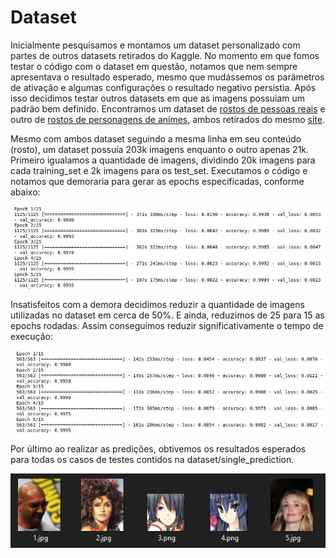 # Dataset

Inicialmente pesquisamos e montamos um dataset personalizado com partes de outros datasets retirados do Kaggle. No momento em que fomos testar o código com o dataset em questão, notamos que nem sempre apresentava o resultado esperado, mesmo que mudássemos os parâmetros de ativação e algumas configurações o resultado negativo persistia.
Após isso decidimos testar outros datasets em que as imagens possuiam um padrão bem definido. Encontramos um dataset de [rostos de pessoas reais](https://www.kaggle.com/jessicali9530/celeba-dataset) e outro de [rostos de personagens de animes](https://www.kaggle.com/soumikrakshit/anime-faces), ambos retirados do mesmo [site](https://www.kaggle.com/).

Mesmo com ambos dataset seguindo a mesma linha em seu conteúdo (rosto), um dataset possuía 203k imagens enquanto o outro apenas 21k. Primeiro igualamos a quantidade de imagens, dividindo 20k imagens para cada training_set e 2k imagens para os test_set. Executamos o código e notamos que demoraria para gerar as epochs especificadas, conforme abaixo:

![epoch_01](assets/images/epoch_01.jpeg)

Insatisfeitos com a demora decidimos reduzir a quantidade de imagens utilizadas no dataset em cerca de 50%. E ainda, reduzimos de 25 para 15 as epochs rodadas.
Assim conseguimos reduzir significativamente o tempo de execução:

![epoch_01](assets/images/epoch_02.jpeg)

Por último ao realizar as predições, obtivemos os resultados esperados para todas os casos de testes contidos na dataset/single_prediction.

![single_prediction](assets/images/single-prediction.png)

